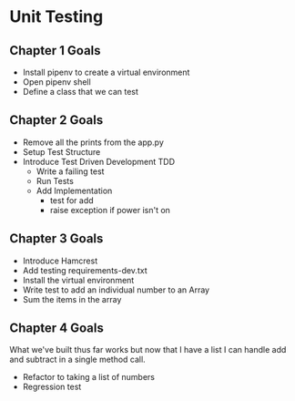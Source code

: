 # Unit Testing

## Chapter 1 Goals

* Install pipenv to create a virtual environment
* Open pipenv shell
* Define a class that we can test

## Chapter 2 Goals
* Remove all the prints from the app.py
* Setup Test Structure
* Introduce Test Driven Development TDD
  * Write a failing test
  * Run Tests
  * Add Implementation 
    * test for add
    * raise exception if power isn't on

## Chapter 3 Goals
* Introduce Hamcrest
* Add testing requirements-dev.txt
* Install the virtual environment
* Write test to add an individual number to an Array
* Sum the items in the array

## Chapter 4 Goals
What we've built thus far works but now that I have a list I can 
handle add and subtract in a single method call.
* Refactor to taking a list of numbers
* Regression test